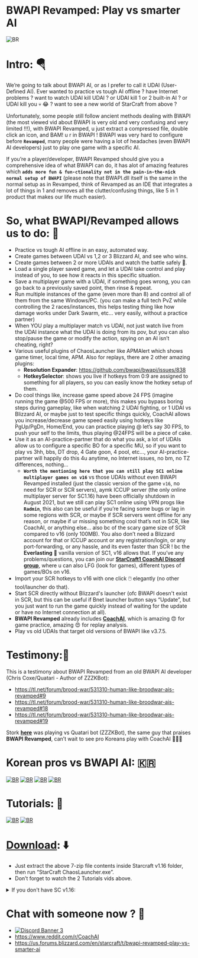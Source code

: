 # BWAPI Revamped: Play vs smarter AI
![BR](https://preview.redd.it/awj4rlb2hu881.png?width=315&format=png&auto=webp&s=45ba07acb12df97cb22c45473f8fa35f5ee7fd23)
<!-- ![BR2](https://preview.redd.it/fzjosx9l38481.png?width=1057&format=png&auto=webp&s=0dcf5bf3153e0db292e371e7fbbf1fa82814d8fa) -->
<!-- ![BR3](https://preview.redd.it/747us4wm38481.png?width=650&format=png&auto=webp&s=169b4dc2a730b2a34d28db120c1ee782261c75f5) -->
# Intro: :parachute:
We’re going to talk about BWAPI AI, or as I prefer to call it UDAI (User-Defined AI). Ever wanted to practice vs tough AI offline ? have Internet problems ? want to watch UDAI kill UDAI ? or UDAI kill 1 or 2 built-in AI ? or UDAI kill you :skull: :joy: ? want to see a new world of StarCraft from above ?

Unfortunately, some people still follow ancient methods dealing with BWAPI (the most viewed vid about BWAPI is very old and very confusing and very limited !!!), with BWAPI Revamped, u just extract a compressed file, double click an icon, and BAM! u r in BWAPI !
BWAPI was very hard to configure before **`Revamped`**, many people were having a lot of headaches (even BWAPI AI developers) just to play one game with a specific AI.

If you’re a player/developer, BWAPI Revamped should give you a comprehensive idea of what BWAPI can do, it has alot of amazing features which **`adds more fun & fun-ctionality not in the pain-in-the-nick normal setup of BWAPI`** (please note that BWAPI.dll itself is the same in the normal setup as in Revamped, think of Revamped as an IDE that integrates a lot of things in 1 and removes all the clutter/confusing things, like 5 in 1 product that makes our life much easier).

# So, what BWAPI/Revamped allows us to do: :rocket:
- Practice vs tough AI offline in an easy, automated way.
- Create games between UDAI vs 1,2 or 3 Blizzard AI, and see who wins.
- Create games between 2 or more UDAIs and watch the battle safely :popcorn:.
- Load a single player saved game, and let a UDAI take control and play instead of you, to see how it reacts in this specific situation.
- Save a multiplayer game with a UDAI, if something goes wrong, you can go back to a previously saved point, then rinse &amp; repeat.
- Run multiple instances of the game (even more than 8) and control all of them from the same Windows/PC. (you can make a full tech PvZ while controlling the 2 races/instances, this helps testing thing like how damage works under Dark Swarm, etc… very easily, without a practice partner)
- When YOU play a multiplayer match vs UDAI, not just watch live from the UDAI instance what the UDAI is doing from its pov, but you can also stop/pause the game or modify the action, spying on an AI isn’t cheating, right?
- Various useful plugins of ChaosLauncher like APMAlert which shows game timer, local time, APM. Also for replays, there are 2 other amazing plugins:
  - **Resolution Expander**: https://github.com/bwapi/bwapi/issues/838
  - **HotkeySelector**: shows you live if hotkeys from 0:9 are assigned to something for all players, so you can easliy know the hotkey setup of them.
- Do cool things like, increase game speed above 24 FPS (imagine running the game @500 FPS or more), this makes you bypass boring steps during gameplay, like when watching 2 UDAI fighting, or 1 UDAI vs Blizzard AI, or maybe just to test specific things quickly, CoachAI allows you increase/decrease game speed easily using hotkeys like PgUp/PgDn, Home/End, you can practice playing @ let’s say 30 FPS, to push your self to the limits, thus playing @24FPS will be a piece of cake.
- Use it as an AI-practice-partner that do what you ask, a lot of UDAIs allow us to configure a specific BO for a specific MU, so if you want to play vs 3hh, bbs, DT drop, 4 Gate goon, 4 pool, etc…, your AI-practice-partner will happily do this 4u anytime, no Internet issues, no bm, no TZ differences, nothing…
  - **`Worth the mentioning here that you can still play SC1 online multiplayer games on v16`** vs those UDAIs without even BWAPI Revamped installed (just the classic version of the game `v16`, no need for SCR or SCR servers), aymk ICCUP server (the only online multiplayer server for SC1.16) have been officially shutdown in August 2021, but we still can play SC1 online using VPN progs like **`Radmin`**, this also can be useful if you’re facing some bugs or lag in some regions with SCR, or maybe if SCR servers went offline for any reason, or maybe if ur missing something cool that’s not in SCR, like CoachAI, or anything else… also bc of the scary game size of SCR compared to v16 (only 100MB). You also don’t need a Blizzard account for that or ICCUP account or any registration/login, or any port-forwarding, or any hassle, and its even faster than SCR ! bc the **Everlasting** 🌌 vanilla version of SC1, v16 allows that. If you’ve any problems/questions, you can join our [**StarCraft1 CoachAI Discord group**](https://discord.gg/F3Ds69M), where u can also LFG (look for games), different types of games/BOs on v16.
- Import your SCR hotkeys to v16 with one click 🖱️ elegantly (no other tool/launcher do that).
- Start SCR directly without Blizzard's launcher (ofc BWAPI doesn't exist in SCR, but this can be useful if Bnet launcher button says “Update”, but you just want to run the game quickly instead of waiting for the update or have no Internet connection at all).
- **BWAPI Revamped** already includes [**CoachAI**](https://github.com/captain-majid/CoachAI), which is amazing :heart_eyes: for game practice, amazing :heart_eyes: for replay analysis.
- Play vs old UDAIs that target old versions of BWAPI like v3.7.5.

# Testimony:🏅
This is a testimony about BWAPI Revamped from an old BWAPI AI developer (Chris Coxe/Quatari - Author of ZZZKBot):
- https://tl.net/forum/brood-war/531310-human-like-broodwar-ais-revamped#9
- https://tl.net/forum/brood-war/531310-human-like-broodwar-ais-revamped#18
- https://tl.net/forum/brood-war/531310-human-like-broodwar-ais-revamped#19

Stork [**here**](https://youtu.be/nOR70jmPu5I?t=94) was playing vs Quatari bot (ZZZKBot), the same guy that praises **BWAPI Revamped**, can’t wait to see pro Koreans play with CoachAI :rainbow::partying_face::yum:
# Korean pros vs BWAPI AI: 🇰🇷
[![BR](https://img.youtube.com/vi/pFoqnqxgvYc/maxresdefault.jpg)](http://www.youtube.com/watch?v=pFoqnqxgvYc)
[![BR](https://img.youtube.com/vi/jzVfYSkqeBI/maxresdefault.jpg)](http://www.youtube.com/watch?v=jzVfYSkqeBI)
[![BR](https://img.youtube.com/vi/V_YTp2lGJ_I/maxresdefault.jpg)](http://www.youtube.com/watch?v=V_YTp2lGJ_I)
[![BR](https://img.youtube.com/vi/nOR70jmPu5I/maxresdefault.jpg)](http://www.youtube.com/watch?v=nOR70jmPu5I)

# Tutorials: :flashlight:
[![BR](https://img.youtube.com/vi/vmKHsCGFMa0/maxresdefault.jpg)](http://www.youtube.com/watch?v=vmKHsCGFMa0)
[![BR](https://img.youtube.com/vi/eFTxQG2KcV4/maxresdefault.jpg)](http://www.youtube.com/watch?v=eFTxQG2KcV4)

# [Download](https://github.com/captain-majid/CoachAI/releases/download/v4.27/BWAPI.Revamped.7z): :arrow_down:
- Just extract the above 7-zip file contents inside Starcraft v1.16 folder, then run “StarCraft ChaosLauncher.exe”.
- Don’t forget to watch the 2 Tutorials vids above.
<details><summary>If you don't have SC v1.16:</summary>

- A mini ver can still be downloaded from ICCUP [here](http://files.theabyss.ru/sc/starcraft.zip).
- A full version [here](http://www.staredit.net/topic/17625/).
</details>

# Chat with someone now ? :speech_balloon:
- [![Discord Banner 3](https://discordapp.com/api/guilds/629001720336482324/widget.png?style=banner3)](https://discord.gg/F3Ds69M)
- https://www.reddit.com/r/CoachAI
- https://us.forums.blizzard.com/en/starcraft/t/bwapi-revamped-play-vs-smarter-ai
